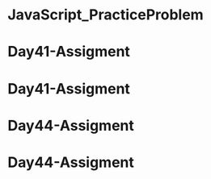 # JavaScript_PracticeProblem
# Day41-Assigment
# Day41-Assigment
# Day44-Assigment
# Day44-Assigment
